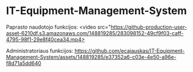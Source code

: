 # IT-Equipment-Management-System

Paprasto naudotojo funkcijos:
<video src="https://github-production-user-asset-6210df.s3.amazonaws.com/148819285/283098152-49cf9f03-caff-4795-98f1-29e8f40cea34.mp4></video>

Administratoriaus funkcijos:
https://github.com/ecajauskas/IT-Equipment-Management-System/assets/148819285/e37352a6-c03e-4e50-a96e-f8d71a5dd640
